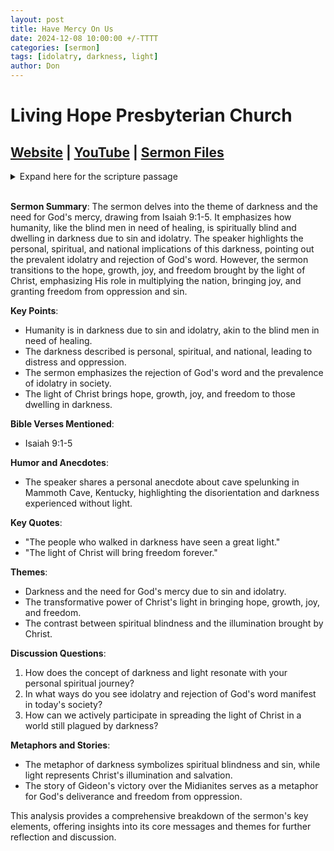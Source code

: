 ```yaml
---
layout: post
title: Have Mercy On Us
date: 2024-12-08 10:00:00 +/-TTTT
categories: [sermon]
tags: [idolatry, darkness, light]
author: Don
---
```


# Living Hope Presbyterian Church 

## [Website](https://www.livinghopepresbyterian.org/) | [YouTube](https://www.youtube.com/@LivingHopePresbyterianChurch) | [Sermon Files](https://github.com/jobian-ai/LHP-Sermons/tree/main/sermons/24-12-08)


<details closed>
  <summary>Expand here for the scripture passage</summary>
<br/><br/><i>
Isaiah 9: 1 But there will be no gloom for her who was in anguish. In the former time he brought into contempt the land of Zebulun and the land of Naphtali, but in the latter time he has made glorious the way of the sea, the land beyond the Jordan, Galilee of the nations. 
2 The people who walked in darkness
	have seen a great light;
those who dwelt in a land of deep darkness,
	on them has light shone.
3 You have multiplied the nation;
	you have increased its joy;
they rejoice before you
	as with joy at the harvest,
	as they are glad when they divide the spoil.
4 For the yoke of his burden,
	and the staff for his shoulder,
	the rod of his oppressor,
	you have broken as on the day of Midian.
5 For every boot of the tramping warrior in battle tumult
	and every garment rolled in blood
	will be burned as fuel for the fire.
<br/><br/></i>
ESV: The Holy Bible, English Standard Version ©2011 Crossway Bibles, a division of Good News Publishers.  All rights reserved.
<br/><br/>
</details>
<br/>

**Sermon Summary**:
The sermon delves into the theme of darkness and the need for God's mercy, drawing from Isaiah 9:1-5. It emphasizes how humanity, like the blind men in need of healing, is spiritually blind and dwelling in darkness due to sin and idolatry. The speaker highlights the personal, spiritual, and national implications of this darkness, pointing out the prevalent idolatry and rejection of God's word. However, the sermon transitions to the hope, growth, joy, and freedom brought by the light of Christ, emphasizing His role in multiplying the nation, bringing joy, and granting freedom from oppression and sin.

**Key Points**:

- Humanity is in darkness due to sin and idolatry, akin to the blind men in need of healing.
- The darkness described is personal, spiritual, and national, leading to distress and oppression.
- The sermon emphasizes the rejection of God's word and the prevalence of idolatry in society.
- The light of Christ brings hope, growth, joy, and freedom to those dwelling in darkness.

**Bible Verses Mentioned**:

- Isaiah 9:1-5

**Humor and Anecdotes**:

- The speaker shares a personal anecdote about cave spelunking in Mammoth Cave, Kentucky, highlighting the disorientation and darkness experienced without light.

**Key Quotes**:

- "The people who walked in darkness have seen a great light."
- "The light of Christ will bring freedom forever."

**Themes**:

- Darkness and the need for God's mercy due to sin and idolatry.
- The transformative power of Christ's light in bringing hope, growth, joy, and freedom.
- The contrast between spiritual blindness and the illumination brought by Christ.

**Discussion Questions**:

1. How does the concept of darkness and light resonate with your personal spiritual journey?
2. In what ways do you see idolatry and rejection of God's word manifest in today's society?
3. How can we actively participate in spreading the light of Christ in a world still plagued by darkness?

**Metaphors and Stories**:

- The metaphor of darkness symbolizes spiritual blindness and sin, while light represents Christ's illumination and salvation.
- The story of Gideon's victory over the Midianites serves as a metaphor for God's deliverance and freedom from oppression.

This analysis provides a comprehensive breakdown of the sermon's key elements, offering insights into its core messages and themes for further reflection and discussion.
